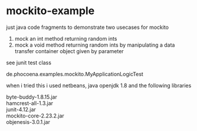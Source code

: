 
# mockito-example

just java code fragments to demonstrate two usecases for mockito

  1) mock an int method returning random ints
  2) mock a void method returning random ints by manipulating a data transfer container object given by parameter

see junit test class 

  de.phocoena.examples.mockito.MyApplicationLogicTest

when i tried this i used netbeans, java openjdk 1.8 and the following libraries

  byte-buddy-1.8.15.jar  
  hamcrest-all-1.3.jar  
  junit-4.12.jar  
  mockito-core-2.23.2.jar  
  objenesis-3.0.1.jar
